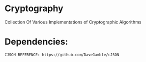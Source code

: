 # Cryptography
Collection Of Various Implementations of Cryptographic Algorithms
# Dependencies:
	CJSON REFERENCE: https://github.com/DaveGamble/cJSON
	
